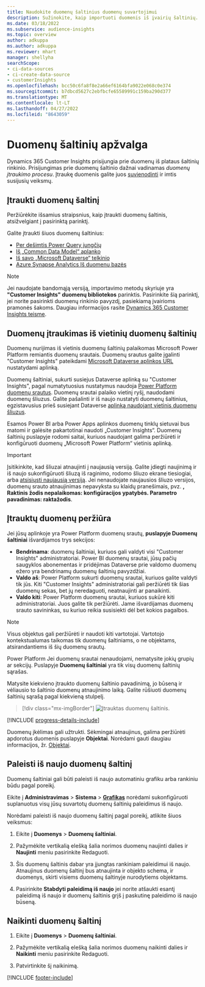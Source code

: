 ```yaml
---
title: Naudokite duomenų šaltinius duomenų suvartojimui
description: Sužinokite, kaip importuoti duomenis iš įvairių šaltinių.
ms.date: 03/18/2022
ms.subservice: audience-insights
ms.topic: overview
author: adkuppa
ms.author: adkuppa
ms.reviewer: mhart
manager: shellyha
searchScope:
- ci-data-sources
- ci-create-data-source
- customerInsights
ms.openlocfilehash: bcc50c6fa8f8e2a66ef6164bfa9022e068c0e374
ms.sourcegitcommit: b7dbcd5627c2ebfbcfe65589991c159ba290d377
ms.translationtype: MT
ms.contentlocale: lt-LT
ms.lasthandoff: 04/27/2022
ms.locfileid: "8643059"
---
```

# <a name="data-sources-overview"></a>Duomenų šaltinių apžvalga



Dynamics 365 Customer Insights prisijungia prie duomenų iš plataus šaltinių rinkinio. Prisijungimas prie duomenų šaltinio dažnai vadinamas *duomenų įtraukimo procesu*. Įtraukę duomenis galite juos [suvienodinti](data-unification.md) ir imtis susijusių veiksmų.

## <a name="add-a-data-source"></a>Įtraukti duomenų šaltinį

Peržiūrėkite išsamius straipsnius, kaip įtraukti duomenų šaltinis, atsižvelgiant į pasirinktą parinktį.

Galite įtraukti šiuos duomenų šaltinius:

- [Per dešimtis Power Query jungčių](connect-power-query.md)
- [Iš „Common Data Model“ aplanko](connect-common-data-model.md)
- [Iš savo „Microsoft Dataverse“ telkinio](connect-dataverse-managed-lake.md)
- [Azure Synapse Analytics Iš duomenų bazės](connect-synapse.md)

> [!NOTE]
> Jei naudojate bandomąją versiją, importavimo metodų skyriuje yra **"Customer Insights" duomenų bibliotekos** parinktis. Pasirinkite šią parinktį, jei norite pasirinkti duomenų rinkinio pavyzdį, pasiekiamą įvairioms pramonės šakoms. Daugiau informacijos rasite [Dynamics 365 Customer Insights teisme](trial-signup.md).

## <a name="add-data-from-on-premises-data-sources"></a>Duomenų įtraukimas iš vietinių duomenų šaltinių

Duomenų nurijimas iš vietinis duomenų šaltinių palaikomas Microsoft Power Platform remiantis duomenų srautais. Duomenų srautus galite įgalinti "Customer Insights" pateikdami [Microsoft Dataverse aplinkos URL](create-environment.md) nustatydami aplinką.

Duomenų šaltiniai, sukurti susiejus Dataverse aplinką su "Customer Insights", pagal numatytuosius nustatymus naudoja [Power Platform duomenų srautus](/power-query/dataflows/overview-dataflows-across-power-platform-dynamics-365). Duomenų srautai palaiko vietinį ryšį, naudodami duomenų šliuzus. Galite pašalinti ir iš naujo nustatyti duomenų šaltinius, egzistavusius prieš susiejant Dataverse [aplinką naudojant vietinis duomenų šliuzus](/data-integration/gateway/service-gateway-app).

Esamos Power BI arba Power Apps aplinkos duomenų tinklų sietuvai bus matomi ir galėsite pakartotinai naudoti „Customer Insights“. Duomenų šaltinių puslapyje rodomi saitai, kuriuos naudojant galima peržiūrėti ir konfigūruoti duomenų „Microsoft Power Platform“ vietinis aplinką.

> [!IMPORTANT]
> Įsitikinkite, kad šliuzai atnaujinti į naujausią versiją. Galite įdiegti naujinimą ir iš naujo sukonfigūruoti šliuzą iš raginimo, rodomo šliuzo ekrane tiesiogiai, arba [atsisiųsti naujausią versiją](https://powerapps.microsoft.com/downloads/). Jei nenaudojate naujausios šliuzo versijos, duomenų srauto atnaujinimas nepavyksta su klaidų pranešimais, pvz. **, Raktinis žodis nepalaikomas: konfigūracijos ypatybės. Parametro pavadinimas: raktažodis**.

## <a name="review-ingested-data"></a>Įtrauktų duomenų peržiūra
Jei jūsų aplinkoje yra Power Platform duomenų srautų, **puslapyje Duomenų šaltiniai** išvardijamos trys sekcijos: 
- **Bendrinama**: duomenų šaltiniai, kuriuos gali valdyti visi "Customer Insights" administratoriai. Power BI duomenų srautai, jūsų pačių saugyklos abonementas ir pridėjimas Dataverse prie valdomo duomenų ežero yra bendrinamų duomenų šaltinių pavyzdžiai.
- **Valdo aš**: Power Platform sukurti duomenų srautai, kuriuos galite valdyti tik jūs. Kiti "Customer Insights" administratoriai gali peržiūrėti tik šias duomenų sekas, bet jų neredaguoti, neatnaujinti ar panaikinti.
- **Valdo kiti**: Power Platform duomenų srautai, kuriuos sukūrė kiti administratoriai. Juos galite tik peržiūrėti. Jame išvardijamas duomenų srauto savininkas, su kuriuo reikia susisiekti dėl bet kokios pagalbos.
> [!NOTE]
> Visus objektus gali peržiūrėti ir naudoti kiti vartotojai. Vartotojo kontekstualumas taikomas tik duomenų šaltiniams, o ne objektams, atsirandantiems iš šių duomenų srautų.

Power Platform Jei duomenų srautai nenaudojami, nematysite jokių grupių ar sekcijų. Puslapyje **Duomenų šaltiniai** yra tik visų duomenų šaltinių sąrašas.

Matysite kiekvieno įtraukto duomenų šaltinio pavadinimą, jo būseną ir vėliausio to šaltinio duomenų atnaujinimo laiką. Galite rūšiuoti duomenų šaltinių sąrašą pagal kiekvieną stulpelį.

> [!div class="mx-imgBorder"]
> ![Įtrauktas duomenų šaltinis.](media/configure-data-datasource-added.png "Įtrauktas duomenų šaltinis")

[!INCLUDE [progress-details-include](includes/progress-details-pane.md)]

Duomenų įkėlimas gali užtrukti. Sėkmingai atnaujinus, galima peržiūrėti apdorotus duomenis puslapyje **Objektai**. Norėdami gauti daugiau informacijos, žr. [Objektai](entities.md).

## <a name="refresh-a-data-source"></a>Paleisti iš naujo duomenų šaltinį

Duomenų šaltiniai gali būti paleisti iš naujo automatiniu grafiku arba rankiniu būdu pagal poreikį. 

Eikite į **Administravimas** > **Sistema** > [**Grafikas**](system.md#schedule-tab) norėdami sukonfigūruoti suplanuotus visų jūsų suvartotų duomenų šaltinių paleidimus iš naujo.

Norėdami paleisti iš naujo duomenų šaltinį pagal poreikį, atlikite šiuos veiksmus:

1. Eikite į **Duomenys** > **Duomenų šaltiniai**.

2. Pažymėkite vertikalią elešką šalia norimos duomenų naujinti dalies ir **Naujinti** meniu pasirinkite Redaguoti.

3. Šis duomenų šaltinis dabar yra įjungtas rankiniam paleidimui iš naujo. Atnaujinus duomenų šaltinį bus atnaujinta ir objekto schema, ir duomenys, skirti visiems duomenų šaltinyje nurodytiems objektams.

4. Pasirinkite **Stabdyti paleidimą iš naujo** jei norite atšaukti esantį paleidimą iš naujo ir duomenų šaltinis grįš į paskutinę paleidimo iš naujo būseną.

## <a name="delete-a-data-source"></a>Naikinti duomenų šaltinį

1. Eikite į **Duomenys** > **Duomenų šaltiniai**.

2. Pažymėkite vertikalią elešką šalia norimos duomenų naikinti dalies ir **Naikinti** meniu pasirinkite Redaguoti.

3. Patvirtinkite šį naikinimą.


[!INCLUDE [footer-include](includes/footer-banner.md)]
